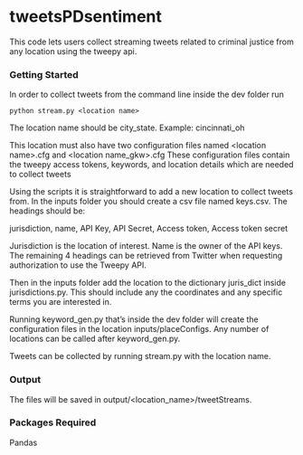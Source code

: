 # tweetsPDsentiment
This code lets users collect streaming tweets related to criminal justice from any location using the tweepy api. 
### Getting Started
In order to collect tweets from the command line inside the dev folder run

    python stream.py <location name>
    
The location name should be city_state. 
Example: cincinnati_oh

This location must also have two configuration files named \<location name\>.cfg and \<location name_gkw\>.cfg
These configuration files contain the tweepy access tokens, keywords, and location details which are needed to collect tweets

Using the scripts it is straightforward to add a new location to collect tweets from.  In the inputs folder you should create a csv file named keys.csv. The headings should be: 

jurisdiction, name, API Key, API Secret, Access token, Access token secret

Jurisdiction is the location of interest. Name is the owner of the API keys. The remaining 4 headings can be retrieved from Twitter when requesting authorization to use the Tweepy API.

Then in the inputs folder add the location to the dictionary juris_dict inside jurisdictions.py. This should include any the coordinates and any specific terms you are interested in.

Running keyword_gen.py that’s inside the dev folder will create the configuration files in the location inputs/placeConfigs. Any number of locations can be called after keyword_gen.py.

Tweets can be collected by running stream.py with the location name. 
### Output
The files will be saved in output/\<location_name\>/tweetStreams.
### Packages Required
Pandas

